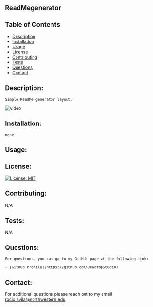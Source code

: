 ## ReadMegenerator

 ## Table of Contents
- [Description](#description)
- [Installation](#installation)
- [Usage](#usage)
- [License](#license)
- [Contributing](#contributing)
- [Tests](#tests)
- [Questions](#contact)
- [Contact](#contact)

 ## Description:
    Simple ReadMe generator layout.
  
 ![video](Terminal.gif)

 ## Installation:
    none
    
 ## Usage:

 ## License:
 [![License: MIT](https://img.shields.io/badge/License-MIT-yellow.svg)](https://opensource.org/licenses/MIT)

 ## Contributing:
  N/A

## Tests:
  N/A



 ## Questions:
    For questions, you can go to my GitHub page at the following Link:

    - [GitHub Profile](https://github.com/DewdropStudio)

 ## Contact:
   For additional questions please reach out to my email rocio.avila@northwestern.edu
